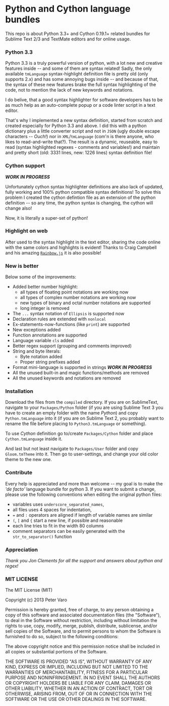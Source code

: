 # Python and Cython language bundles

This repo is about Python 3.3+ and Cython 0.19.1+ related bundles for Sublime
Text 2/3 and TextMate editors and for online usage.

### Python 3.3

Python 3.3 is a truly powerful version of python, with a lot new and creative
features inside -- and some of them are syntax related! Sadly, the only
available `tmLanguage` syntax-highlight definition file is pretty old (only
supports 2.x) and has some annoying bugs inside -- and because of that, the
syntax of these new features brake the full syntax highlighting of the code, not
to mention the lack of new keywords and notations.

I do belive, that a good syntax highlighter for software developers has to be as
much help as an auto-complete popup or a code linter script in a text editor.

That's why I implemented a new syntax definition, started from scratch and
created especially for Python 3.3 and above. I did this with a python
dictionary plus a little converter script and not in `JSON` (ugly double escape
characters -- *Ouch!*) nor in `XML`/`tmLanguage` (com'n is there anyone, who
likes to read-and-write that?). The result is a dynamic, reuseable, easy to read
(syntax highlighted regexes - comments and variables!) and maintain and pretty
short (old: 3331 lines, new: 1226 lines) syntax definition file!

### Cython support

***WORK IN PROGRESS***

Unfortunately cython syntax highlighter definitions are also lack of updated,
fully working and 100% python compatible syntax definitions! To solve this
problem I created the cython defintion file as an extension of the python
definition -- so any time, the python syntax is changing, the cython will
change also!

Now, it is literally a super-set of python!

### Highlight on web

After used to the syntax highlight in the text editor, sharing the code online
with the same colors and highlights is evident! Thanks to Craig Campbell and his
amazing [`Rainbow.js`](http://craig.is/making/rainbows/) it is also possible!

### New is better

Below some of the improvements:

- Added better number highlight:
	- all types of floating point notations are working now
	- all types of complex number notations are working now
	- new types of binary and octal number notations are supported
	- long integer is removed
- The `...` syntax notation of `Ellipsis` is supported now
- Declaration rules are extended with `nonlocal`
- Ex-statements-now-functions (like `print`) are supported
- New exceptions added
- Function annotations are supported
- Language variable `cls` added
- Better regex support (grouping and comments improved)
- String and byte literals:
	- Byte notation added
	- Proper string prefixes added
- Format mini-language is supported in strings ***WORK IN PROGRESS***
- All the unused built-in and magic functions/methods are removed
- All the unused keywords and notations are removed

### Installation

Download the files from the `compiled` directory. If you are on SublimeText,
navigate to your `Packages/Python` folder (if you are using Sublime Text 3 you
have to create an empty folder with the name *Python*) and copy
`Python.tmLanguage` into it (if you are on Sublime Text 2, you probably want to
rename the file before placing to `Python3.tmLanguage` or something).

To use *Cython* definition go to/create `Packages/Cython` folder and place
`Cython.tmLanguage` inside it.

And last but not least navigate to `Packages/User` folder and copy
`Gloom.tmTheme` into it. Then go to user-settings, and change your old color
theme to the new one.

### Contribute

Every help is appreciated and more than welcome -- my goal is to make the
*'de facto'* language bundle for python 3. If you want to submit a change,
please use the following conventions when editing the original python files:

- variables uses `underscore_separated_names`,
- all files uses 4 spaces for indentation,
- `=` and `:` operators are aligned if length of variable names are similar
- `(`, `[` and `{` start a new line, if possible and reasonable
- each line tries to fit in the width 80 columns
- comment separators can be easily generated with the `str_to_separator()`
function

### Appreciation

*Thank you Jon Clements for all the support and answers about python and regex!*

### MIT LICENSE

The MIT License (MIT)

Copyright (c) 2013 Peter Varo

Permission is hereby granted, free of charge, to any person obtaining a copy of
this software and associated documentation files (the "Software"), to deal in
the Software without restriction, including without limitation the rights to
use, copy, modify, merge, publish, distribute, sublicense, and/or sell copies of
the Software, and to permit persons to whom the Software is furnished to do so,
subject to the following conditions:

The above copyright notice and this permission notice shall be included in all
copies or substantial portions of the Software.

THE SOFTWARE IS PROVIDED "AS IS", WITHOUT WARRANTY OF ANY KIND, EXPRESS OR
IMPLIED, INCLUDING BUT NOT LIMITED TO THE WARRANTIES OF MERCHANTABILITY, FITNESS
FOR A PARTICULAR PURPOSE AND NONINFRINGEMENT. IN NO EVENT SHALL THE AUTHORS OR
COPYRIGHT HOLDERS BE LIABLE FOR ANY CLAIM, DAMAGES OR OTHER LIABILITY, WHETHER
IN AN ACTION OF CONTRACT, TORT OR OTHERWISE, ARISING FROM, OUT OF OR IN
CONNECTION WITH THE SOFTWARE OR THE USE OR OTHER DEALINGS IN THE SOFTWARE.